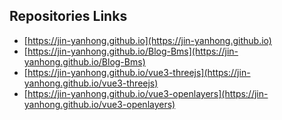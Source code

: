 ## Repositories Links

- [https://jin-yanhong.github.io](https://jin-yanhong.github.io)
- [https://jin-yanhong.github.io/Blog-Bms](https://jin-yanhong.github.io/Blog-Bms)
- [https://jin-yanhong.github.io/vue3-threejs](https://jin-yanhong.github.io/vue3-threejs)
- [https://jin-yanhong.github.io/vue3-openlayers](https://jin-yanhong.github.io/vue3-openlayers)
